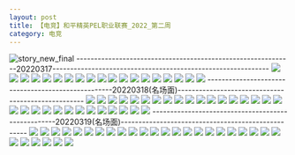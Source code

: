 ```yaml
---
layout: post
title: 【电竞】和平精英PEL职业联赛_2022_第二周
category: 电竞
---
```

![story_new_final](http://r8s97vm6g.hd-bkt.clouddn.com/img/story_new_final_0317.png)
-------------------------------------------------------------20220317-------------------------------------------------------------
![](http://r8s97vm6g.hd-bkt.clouddn.com/img/pel-0317-1.png)
![](http://r8s97vm6g.hd-bkt.clouddn.com/img/pel-0317-2.png)
![](http://r8s97vm6g.hd-bkt.clouddn.com/img/pel-0317-3.png)
![](http://r8s97vm6g.hd-bkt.clouddn.com/img/pel-0317-4.png)
![](http://r8s97vm6g.hd-bkt.clouddn.com/img/pel-0317-5.png)
![](http://r8s97vm6g.hd-bkt.clouddn.com/img/pel-0317-6.png)
![](http://r8s97vm6g.hd-bkt.clouddn.com/img/pel-0317-7.png)
![](http://r8s97vm6g.hd-bkt.clouddn.com/img/pel-0317-8.png)
![](http://r8s97vm6g.hd-bkt.clouddn.com/img/pel-0317-9.png)
![](http://r8s97vm6g.hd-bkt.clouddn.com/img/pel-0317-10.png)
![](http://r8s97vm6g.hd-bkt.clouddn.com/img/pel-0317-11.png)
![](http://r8s97vm6g.hd-bkt.clouddn.com/img/pel-0317-12.png)
![](http://r8s97vm6g.hd-bkt.clouddn.com/img/pel-0317-13.png)
![](http://r8s97vm6g.hd-bkt.clouddn.com/img/pel-0317-14.png)
![](http://r8s97vm6g.hd-bkt.clouddn.com/img/pel-0317-15.png)
![](http://r8s97vm6g.hd-bkt.clouddn.com/img/pel-0317-16.png)
![](http://r8s97vm6g.hd-bkt.clouddn.com/img/pel-0317-17.png)
![](http://r8s97vm6g.hd-bkt.clouddn.com/img/pel-0317-18.png)
![](http://r8s97vm6g.hd-bkt.clouddn.com/img/pel-0317-19.png)
---------------------------------------------------20220318(名场面)---------------------------------------------------
![](http://r8s97vm6g.hd-bkt.clouddn.com/img/pel-0318-new-1.png)
![](http://r8s97vm6g.hd-bkt.clouddn.com/img/pel-0318-new-2.png)
![](http://r8s97vm6g.hd-bkt.clouddn.com/img/pel-0318-new-3.png)
![](http://r8s97vm6g.hd-bkt.clouddn.com/img/pel-0318-new-4.png)
![](http://r8s97vm6g.hd-bkt.clouddn.com/img/pel-0318-new-5.png)
![](http://r8s97vm6g.hd-bkt.clouddn.com/img/pel-0318-new-6.png)
![](http://r8s97vm6g.hd-bkt.clouddn.com/img/pel-0318-new-7.png)
![](http://r8s97vm6g.hd-bkt.clouddn.com/img/pel-0318-new-8.png)
![](http://r8s97vm6g.hd-bkt.clouddn.com/img/pel-0318-new-9.png)
![](http://r8s97vm6g.hd-bkt.clouddn.com/img/pel-0318-new-10.png)
![](http://r8s97vm6g.hd-bkt.clouddn.com/img/pel-0318-new-11.png)
![](http://r8s97vm6g.hd-bkt.clouddn.com/img/pel-0318-new-12.png)
![](http://r8s97vm6g.hd-bkt.clouddn.com/img/pel-0318-new-13.png)
![](http://r8s97vm6g.hd-bkt.clouddn.com/img/pel-0318-new-14.png)
![](http://r8s97vm6g.hd-bkt.clouddn.com/img/pel-0318-new-15.png)
![](http://r8s97vm6g.hd-bkt.clouddn.com/img/pel-0318-new-16.png)
![](http://r8s97vm6g.hd-bkt.clouddn.com/img/pel-0318-new-17.png)
![](http://r8s97vm6g.hd-bkt.clouddn.com/img/pel-0318-new-18.png)
![](http://r8s97vm6g.hd-bkt.clouddn.com/img/pel-0318-new-19.png)
![](http://r8s97vm6g.hd-bkt.clouddn.com/img/pel-0318-new-20.png)
![](http://r8s97vm6g.hd-bkt.clouddn.com/img/pel-0318-new-21.png)
![](http://r8s97vm6g.hd-bkt.clouddn.com/img/pel-0318-new-22.png)
![](http://r8s97vm6g.hd-bkt.clouddn.com/img/pel-0318-new-23.png)
![](http://r8s97vm6g.hd-bkt.clouddn.com/img/pel-0318-new-24.png)
![](http://r8s97vm6g.hd-bkt.clouddn.com/img/pel-0318-new-25.png)
![](http://r8s97vm6g.hd-bkt.clouddn.com/img/pel-0318-new-26.png)
![](http://r8s97vm6g.hd-bkt.clouddn.com/img/pel-0318-new-27.png)
![](http://r8s97vm6g.hd-bkt.clouddn.com/img/pel-0318-new-28.png)
![](http://r8s97vm6g.hd-bkt.clouddn.com/img/pel-0318-new-29.png)
![](http://r8s97vm6g.hd-bkt.clouddn.com/img/pel-0318-new-30.png)
![](http://r8s97vm6g.hd-bkt.clouddn.com/img/pel-0318-new-31.png)
---------------------------------------------------20220319(名场面)---------------------------------------------------
![](http://r8s97vm6g.hd-bkt.clouddn.com/img/pel-0319-1.png)
![](http://r8s97vm6g.hd-bkt.clouddn.com/img/pel-0319-2.png)
![](http://r8s97vm6g.hd-bkt.clouddn.com/img/pel-0319-3.png)
![](http://r8s97vm6g.hd-bkt.clouddn.com/img/pel-0319-4.png)
![](http://r8s97vm6g.hd-bkt.clouddn.com/img/pel-0319-5.png)
![](http://r8s97vm6g.hd-bkt.clouddn.com/img/pel-0319-6.png)
![](http://r8s97vm6g.hd-bkt.clouddn.com/img/pel-0319-7.png)
![](http://r8s97vm6g.hd-bkt.clouddn.com/img/pel-0319-8.png)
![](http://r8s97vm6g.hd-bkt.clouddn.com/img/pel-0319-9.png)
![](http://r8s97vm6g.hd-bkt.clouddn.com/img/pel-0319-10.png)
![](http://r8s97vm6g.hd-bkt.clouddn.com/img/pel-0319-11.png)
![](http://r8s97vm6g.hd-bkt.clouddn.com/img/pel-0319-12.png)
![](http://r8s97vm6g.hd-bkt.clouddn.com/img/pel-0319-13.png)
![](http://r8s97vm6g.hd-bkt.clouddn.com/img/pel-0319-14.png)
![](http://r8s97vm6g.hd-bkt.clouddn.com/img/pel-0319-15.png)
![](http://r8s97vm6g.hd-bkt.clouddn.com/img/pel-0319-16.png)
![](http://r8s97vm6g.hd-bkt.clouddn.com/img/pel-0319-17.png)
![](http://r8s97vm6g.hd-bkt.clouddn.com/img/pel-0319-18.png)
![](http://r8s97vm6g.hd-bkt.clouddn.com/img/pel-0319-19.png)
![](http://r8s97vm6g.hd-bkt.clouddn.com/img/pel-0319-20.png)
![](http://r8s97vm6g.hd-bkt.clouddn.com/img/pel-0319-21.png)
![](http://r8s97vm6g.hd-bkt.clouddn.com/img/pel-0319-22.png)
![](http://r8s97vm6g.hd-bkt.clouddn.com/img/pel-0319-23.png)
![](http://r8s97vm6g.hd-bkt.clouddn.com/img/pel-0319-24.png)
![](http://r8s97vm6g.hd-bkt.clouddn.com/img/pel-0319-25.png)
![](http://r8s97vm6g.hd-bkt.clouddn.com/img/pel-0319-26.png)
![](http://r8s97vm6g.hd-bkt.clouddn.com/img/pel-0319-27.png)
![](http://r8s97vm6g.hd-bkt.clouddn.com/img/pel-0319-28.png)
![](http://r8s97vm6g.hd-bkt.clouddn.com/img/pel-0319-29.png)